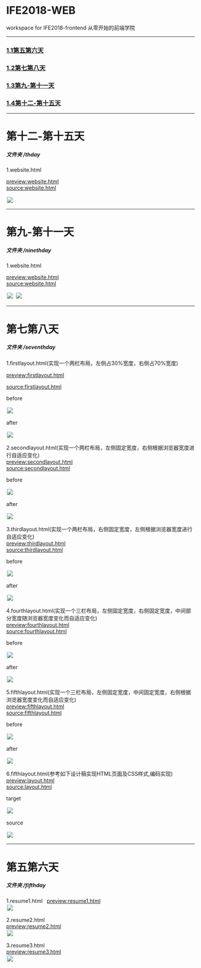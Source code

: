 # IFE2018-WEB
workspace for IFE2018-frontend
从零开始的前端学院  
***

### [1.1第五第六天](#fifthday)  

### [1.2第七第八天](#seventhday) 

### [1.3第九-第十一天](#ninethday) 

### [1.4第十二-第十五天](#twelvethday) 
  
  ***   
<a id="twelvethday"></a>  

# 第十二-第十五天

##### 文件夹 /thday  

1.website.html  


<a href="http://htmlpreview.github.com/?https://github.com/azcvcza/IFE2018-WEB/blob/master/twelvethday/website.html">preview:website.html</a>  
<a href="https://github.com/azcvcza/IFE2018-WEB/blob/master/twelvethday/website.html">source:website.html</a>  

<img src="https://github.com/azcvcza/IFE2018-WEB/blob/master/img/12_website.png"  hspace="2" vspace="2">  





***   
<a id="ninethday"></a>  

# 第九-第十一天

##### 文件夹 /ninethday  

1.website.html  


<a href="http://htmlpreview.github.com/?https://github.com/azcvcza/IFE2018-WEB/blob/master/ninethday/website.html">preview:website.html</a>  
<a href="https://github.com/azcvcza/IFE2018-WEB/blob/master/ninethday/website.html">source:website.html</a>  

<img src="https://github.com/azcvcza/IFE2018-WEB/blob/master/img/9_header.png"  hspace="2" vspace="2">  
<img src="https://github.com/azcvcza/IFE2018-WEB/blob/master/img/9_welcome.png"  hspace="2" vspace="2">  


***  

<a id="seventhday"></a>   

# 第七第八天  

##### 文件夹 /seventhday  

 

1.firstlayout.html(实现一个两栏布局，左侧占30%宽度，右侧占70%宽度)  

<a href="http://htmlpreview.github.com/?https://github.com/azcvcza/IFE2018-WEB/blob/master/seventhday/firstlayout.html">preview:firstlayout.html</a>  

<a href="https://github.com/azcvcza/IFE2018-WEB/blob/master/seventhday/firstlayout.html">source:firstlayout.html</a>  

before


<img src="https://github.com/azcvcza/IFE2018-WEB/blob/master/img/7_firstlayout1.png"  hspace="2" vspace="2"> 

after 

<img src="https://github.com/azcvcza/IFE2018-WEB/blob/master/img/7_firstlayout2.png"  hspace="2" vspace="2">  


2.secondlayout.html(实现一个两栏布局，左侧固定宽度，右侧根据浏览器宽度进行自适应变化)  
<a href="http://htmlpreview.github.com/?https://github.com/azcvcza/IFE2018-WEB/blob/master/seventhday/secondlayout.html">preview:secondlayout.html</a>  
<a href="https://github.com/azcvcza/IFE2018-WEB/blob/master/seventhday/secondlayout.html">source:secondlayout.html</a>  

before


<img src="https://github.com/azcvcza/IFE2018-WEB/blob/master/img/7_secondlayout1.png"  hspace="2" vspace="2"> 

after 

<img src="https://github.com/azcvcza/IFE2018-WEB/blob/master/img/7_secondlayout2.png"  hspace="2" vspace="2">  


3.thirdlayout.html(实现一个两栏布局，右侧固定宽度，左侧根据浏览器宽度进行自适应变化)  
<a href="http://htmlpreview.github.com/?https://github.com/azcvcza/IFE2018-WEB/blob/master/seventhday/thirdlayout.html">preview:thirdlayout.html</a>  
<a href="https://github.com/azcvcza/IFE2018-WEB/blob/master/seventhday/thirdlayout.html">source:thirdlayout.html</a>  


before


<img src="https://github.com/azcvcza/IFE2018-WEB/blob/master/img/7_thirdlayout1.png"  hspace="2" vspace="2"> 

after 

<img src="https://github.com/azcvcza/IFE2018-WEB/blob/master/img/7_thirdlayout2.png"  hspace="2" vspace="2">  

4.fourthlayout.html(实现一个三栏布局，左侧固定宽度，右侧固定宽度，中间部分宽度随浏览器宽度变化而自适应变化)  
<a href="http://htmlpreview.github.com/?https://github.com/azcvcza/IFE2018-WEB/blob/master/seventhday/fourthlayout.html">preview:fourthlayout.html</a>  
<a href="https://github.com/azcvcza/IFE2018-WEB/blob/master/seventhday/fourthlayout.html">source:fourthlayout.html</a>  


before


<img src="https://github.com/azcvcza/IFE2018-WEB/blob/master/img/7_fourthlayout1.png"  hspace="2" vspace="2"> 

after 

<img src="https://github.com/azcvcza/IFE2018-WEB/blob/master/img/7_fourthlayout2.png"  hspace="2" vspace="2">  


5.fifthlayout.html(实现一个三栏布局，左侧固定宽度，中间固定宽度，右侧根据浏览器宽度变化而自适应变化)  
<a href="http://htmlpreview.github.com/?https://github.com/azcvcza/IFE2018-WEB/blob/master/seventhday/fifthlayout.html">preview:fifthlayout.html</a>  
<a href="https://github.com/azcvcza/IFE2018-WEB/blob/master/seventhday/fifthlayout.html">source:fifthlayout.html</a>  


before


<img src="https://github.com/azcvcza/IFE2018-WEB/blob/master/img/7_fifthlayout1.png"  hspace="2" vspace="2"> 

after 

<img src="https://github.com/azcvcza/IFE2018-WEB/blob/master/img/7_fifthlayout2.png"  hspace="2" vspace="2">  


6.fifthlayout.html(参考如下设计稿实现HTML页面及CSS样式,编码实现)  
<a href="http://htmlpreview.github.com/?https://github.com/azcvcza/IFE2018-WEB/blob/master/seventhday/layout.html">preview:layout.html</a>  
<a href="https://github.com/azcvcza/IFE2018-WEB/blob/master/seventhday/layout.html">source:layout.html</a>  


target


<img src="https://github.com/azcvcza/IFE2018-WEB/blob/master/seventhday/ife%E4%BB%BB%E5%8A%A1%E5%9B%BE.png"  hspace="2" vspace="2"> 

source 

<img src="https://github.com/azcvcza/IFE2018-WEB/blob/master/img/7_layout.png"  hspace="2" vspace="2">  




***   
<a id="fifthday"></a>  

# 第五第六天

##### 文件夹 /fifthday  

1.resume1.html  
<a href="http://htmlpreview.github.com/?https://github.com/azcvcza/IFE2018-WEB/blob/master/fifthday/resume1.html">preview:resume1.html</a>  
<img src="https://github.com/azcvcza/IFE2018-WEB/blob/master/img/resume1.png"  hspace="2" vspace="2">

2.resume2.html  
<a href="http://htmlpreview.github.com/?https://github.com/azcvcza/IFE2018-WEB/blob/master/fifthday/resume2.html">preview:resume2.html</a>  
<img src="https://github.com/azcvcza/IFE2018-WEB/blob/master/img/resume2.png"  hspace="2" vspace="2">  

3.resume3.html  
<a href="http://htmlpreview.github.com/?https://github.com/azcvcza/IFE2018-WEB/blob/master/fifthday/resume3.html">preview:resume3.html</a>  
<img src="https://github.com/azcvcza/IFE2018-WEB/blob/master/img/resume3.png"  hspace="2" vspace="2">
